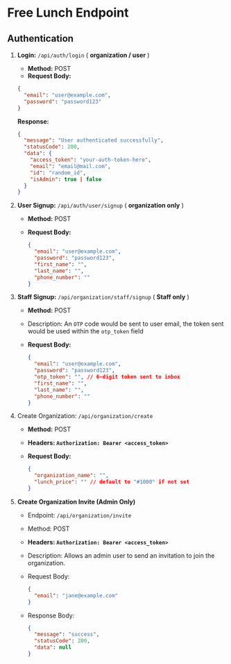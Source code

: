 # Free Lunch Endpoint

## Authentication

1. **Login:** `/api/auth/login`  ( **organization / user** )
    - **Method:** POST
    - **Request Body:**

    ```json
    {
      "email": "user@example.com",
      "password": "password123"
    }
    ```

   **Response:**

    ```json
    {
      "message": "User authenticated successfully",
      "statusCode": 200,
      "data": {
        "access_token": "your-auth-token-here",
        "email": "email@mail.com",
        "id": "random_id",
        "isAdmin": true | false
      }
    }
    ```

2. **User Signup:** `/api/auth/user/signup`   ( **organization only** )
    - **Method:** POST
    - **Request Body:**

        ```json
        {
          "email": "user@example.com",
          "password": "password123",
          "first_name": "",
          "last_name": "",
          "phone_number": ""
        }
        ```

3. **Staff Signup:** `/api/organization/staff/signup`   ( **Staff only** )
    - **Method:** POST
    - Description: An  `OTP` code would be sent to user email, the token sent would be used within the `otp_token` field
    - **Request Body:**

        ```json
        {
          "email": "user@example.com",
          "password": "password123",
          "otp_token": "", // 6-digit token sent to inbox
          "first_name": "",
          "last_name": "",
          "phone_number": ""
        }
        ```

4. Create Organization: `/api/organization/create`
    - **Method:** POST
    - **Headers: `Authorization: Bearer <access_token>`**
    - **Request Body:**

        ```json
        {
          "organization_name": "",
          "lunch_price": "" // default to "#1000" if not set
        }
        ```

5. **Create Organization Invite (Admin Only)**
    - Endpoint: `/api/organization/invite`
    - Method: POST
    - **Headers: `Authorization: Bearer <access_token>`**
    - Description: Allows an admin user to send an invitation to join the organization.
    - Request Body:

        ```json
        {
          "email": "jane@example.com"
        }
        ```

    - Response Body:

        ```json
        {
          "message": "success",
          "statusCode": 200,
          "data": null
        }
        ```
